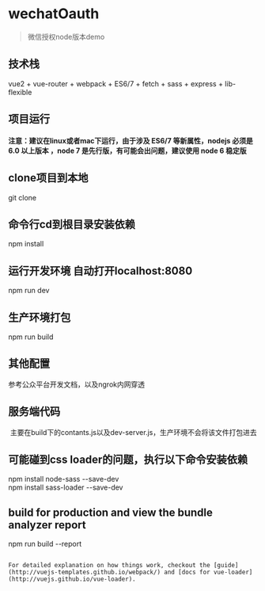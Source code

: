 # wechatOauth

> 微信授权node版本demo

## 技术栈
vue2  + vue-router + webpack + ES6/7 + fetch + sass + express + lib-flexible



## 项目运行

#### 注意：建议在linux或者mac下运行，由于涉及 ES6/7 等新属性，nodejs 必须是 6.0 以上版本 ，node 7 是先行版，有可能会出问题，建议使用 node 6 稳定版

## clone项目到本地
  git clone
## 命令行cd到根目录安装依赖
npm install

## 运行开发环境 自动打开localhost:8080
npm run dev

## 生产环境打包
npm run build

## 其他配置

  参考公众平台开发文档，以及ngrok内网穿透

## 服务端代码
  主要在build下的contants.js以及dev-server.js，生产环境不会将该文件打包进去

## 可能碰到css loader的问题，执行以下命令安装依赖
  npm install node-sass --save-dev<br>
  npm install sass-loader --save-dev

## build for production and view the bundle analyzer report
npm run build --report
```

For detailed explanation on how things work, checkout the [guide](http://vuejs-templates.github.io/webpack/) and [docs for vue-loader](http://vuejs.github.io/vue-loader).
